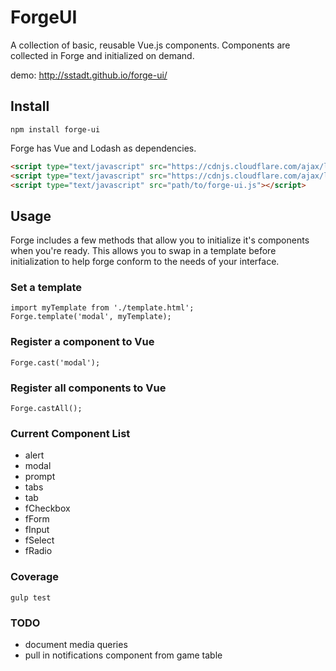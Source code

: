 

# ForgeUI

A collection of basic, reusable Vue.js components. Components are collected in Forge and initialized on demand.

demo: http://sstadt.github.io/forge-ui/

## Install

```
npm install forge-ui
```

Forge has Vue and Lodash as dependencies.

```html
<script type="text/javascript" src="https://cdnjs.cloudflare.com/ajax/libs/vue/1.0.26/vue.min.js"></script>
<script type="text/javascript" src="https://cdnjs.cloudflare.com/ajax/libs/lodash.js/4.15.0/lodash.min.js"></script>
<script type="text/javascript" src="path/to/forge-ui.js"></script>
```

## Usage

Forge includes a few methods that allow you to initialize it's components when you're ready. This allows you to swap in a template before initialization to help forge conform to the needs of your interface.

### Set a template

```
import myTemplate from './template.html';
Forge.template('modal', myTemplate);
```

### Register a component to Vue

```
Forge.cast('modal');
```

### Register all components to Vue

```
Forge.castAll();
```

### Current Component List

  - alert
  - modal
  - prompt
  - tabs
  - tab
  - fCheckbox
  - fForm
  - fInput
  - fSelect
  - fRadio

### Coverage

```
gulp test
```

### TODO

 - document media queries
 - pull in notifications component from game table
